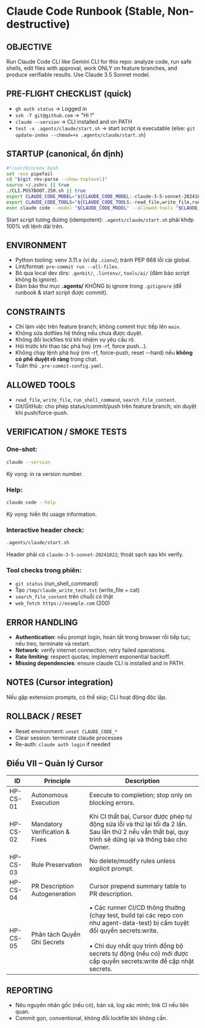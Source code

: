 # Claude Code Runbook (Stable, Non-destructive)

## OBJECTIVE
Run Claude Code CLI like Gemini CLI for this repo: analyze code, run safe shells, edit files with approval, work ONLY on feature branches, and produce verifiable results. Use Claude 3.5 Sonnet model.

## PRE-FLIGHT CHECKLIST (quick)
- `gh auth status` → Logged in
- `ssh -T git@github.com` → "Hi <user>!"
- `claude --version` → CLI installed and on PATH
- `test -x .agents/claude/start.sh` → start script is executable (else: `git update-index --chmod=+x .agents/claude/start.sh`)

## STARTUP (canonical, ổn định)
```bash
#!/usr/bin/env bash
set -euo pipefail
cd "$(git rev-parse --show-toplevel)"
source ~/.zshrc || true
./CLI.POSTBOOT.250.sh || true
export CLAUDE_CODE_MODEL="${CLAUDE_CODE_MODEL:-claude-3-5-sonnet-20241022}"
export CLAUDE_CODE_TOOLS="${CLAUDE_CODE_TOOLS:-read_file,write_file,run_shell_command,search_file_content}"
exec claude code --model "$CLAUDE_CODE_MODEL" --allowed-tools "$CLAUDE_CODE_TOOLS"
```

Start script tương đương (idempotent): `.agents/claude/start.sh` phải khớp 100% với lệnh dài trên.

## ENVIRONMENT
- Python tooling: venv 3.11.x (ví dụ `.cienv`); tránh PEP 668 lỗi cài global.
- Lint/format: `pre-commit run --all-files`.
- Bỏ qua local dev dirs: `.genkit/`, `.lintenv/`, `tools/ai/` (đảm bảo script không bị ignore).
- Đảm bảo thư mục **.agents/** KHÔNG bị ignore trong `.gitignore` (để runbook & start script được commit).

## CONSTRAINTS
- Chỉ làm việc trên feature branch; không commit trực tiếp lên `main`.
- Không sửa dotfiles hệ thống nếu chưa được duyệt.
- Không đổi lockfiles trừ khi nhiệm vụ yêu cầu rõ.
- Hỏi trước khi thao tác phá huỷ (rm -rf, force push…).
- Không chạy lệnh phá huỷ (rm -rf, force-push, reset --hard) nếu **không có phê duyệt rõ ràng** trong chat.
- Tuân thủ `.pre-commit-config.yaml`.

## ALLOWED TOOLS
- `read_file`, `write_file`, `run_shell_command`, `search_file_content`.
- Git/GitHub: cho phép status/commit/push trên feature branch; xin duyệt khi push/force-push.

## VERIFICATION / SMOKE TESTS

### One-shot:
```bash
claude --version
```
Kỳ vọng: in ra version number.

### Help:
```bash
claude code --help
```
Kỳ vọng: hiển thị usage information.

### Interactive header check:
```bash
.agents/claude/start.sh
```
Header phải có `claude-3-5-sonnet-20241022`; thoát sạch sau khi verify.

### Tool checks trong phiên:
- `git status` (run_shell_command)
- Tạo `/tmp/claude_write_test.txt` (write_file + cat)
- `search_file_content` trên chuỗi có thật
- `web_fetch https://example.com` (200)

## ERROR HANDLING
- **Authentication**: nếu prompt login, hoàn tất trong browser rồi tiếp tục; nếu treo, terminate và restart.
- **Network**: verify internet connection; retry failed operations.
- **Rate limiting**: respect quotas; implement exponential backoff.
- **Missing dependencies**: ensure claude CLI is installed and in PATH.

## NOTES (Cursor integration)
Nếu gặp extension prompts, có thể skip; CLI hoạt động độc lập.

## ROLLBACK / RESET
- Reset environment: `unset CLAUDE_CODE_*`
- Clear session: terminate claude processes
- Re-auth: `claude auth login` if needed


<!-- BEGIN:CONSTITUTION:CURSOR_MGMT (auto-generated; do not edit)
source=docs/constitution/CONSTITUTION.md
section=CURSOR_MGMT
commit=8af9753
generated=2025-10-13 02:58:01 UTC
source_sha256=52688078763bb3b67eb103e13b84fa4951436d304548cf250a519cb88e8f8dc0
-->

## Điều VII – Quản lý Cursor
| ID | Principle | Description |
| --- | --- | --- |
| HP-CS-01 | Autonomous Execution | Execute to completion; stop only on blocking errors. |
| HP-CS-02 | Mandatory Verification & Fixes | Khi CI thất bại, Cursor được phép tự động sửa lỗi và thử lại tối đa 2 lần. Sau lần thứ 2 nếu vẫn thất bại, quy trình sẽ dừng lại và thông báo cho Owner. |
| HP-CS-03 | Rule Preservation | No delete/modify rules unless explicit prompt. |
| HP-CS-04 | PR Description Autogeneration | Cursor prepend summary table to PR description. |
| HP-CS-05 | Phân tách Quyền Ghi Secrets | • Các runner CI/CD thông thường (chạy test, build tại các repo con như agent-data-test) bị cấm tuyệt đối quyền secrets:write.<br><br> • Chỉ duy nhất quy trình đồng bộ secrets tự động (nếu có) mới được cấp quyền secrets:write để cập nhật secrets. |

<!-- END:CONSTITUTION:CURSOR_MGMT -->

## REPORTING
- Nêu nguyên nhân gốc (nếu có), bản vá, log xác minh; link CI nếu liên quan.
- Commit gọn, conventional, không đổi lockfile khi không cần.
